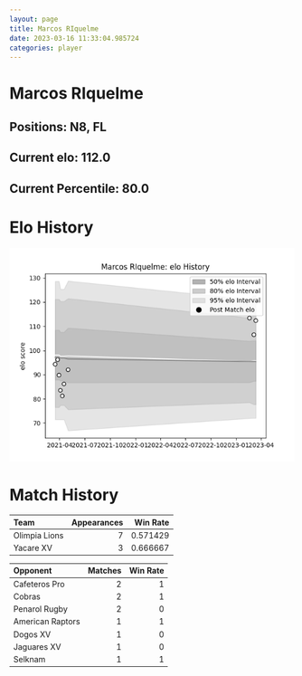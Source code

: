 ```yaml
---  
layout: page  
title: Marcos RIquelme  
date: 2023-03-16 11:33:04.985724  
categories: player  
---
```

# Marcos RIquelme

## Positions: N8, FL

## Current elo: 112.0

## Current Percentile: 80.0

# Elo History


![elo history](history_MarcosRIquelme.png)
# Match History


| Team          |   Appearances |   Win Rate |
|:--------------|--------------:|-----------:|
| Olimpia Lions |             7 |   0.571429 |
| Yacare XV     |             3 |   0.666667 |

| Opponent         |   Matches |   Win Rate |
|:-----------------|----------:|-----------:|
| Cafeteros Pro    |         2 |          1 |
| Cobras           |         2 |          1 |
| Penarol Rugby    |         2 |          0 |
| American Raptors |         1 |          1 |
| Dogos XV         |         1 |          0 |
| Jaguares XV      |         1 |          0 |
| Selknam          |         1 |          1 |